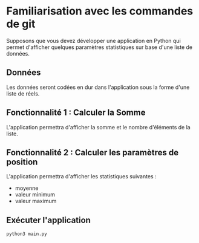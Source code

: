# Familiarisation avec les commandes de git 

Supposons que vous devez développer une application en Python qui permet d'afficher quelques paramètres statistiques sur base d'une liste de données.

## Données
Les données seront codées en dur dans l'application sous la forme d'une liste de réels.

## Fonctionnalité 1 : Calculer la Somme
L'application permettra d'afficher la somme et le nombre d'éléments de la liste.

## Fonctionnalité 2 : Calculer les paramètres de position
L'application permettra d'afficher les statistiques suivantes :
* moyenne
* valeur minimum
* valeur maximum

## Exécuter l'application

```shell
python3 main.py
```
